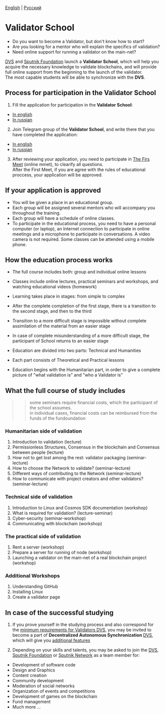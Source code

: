 [English](https://github.com/Distributed-Validators-Synctems/Validator-School/blob/main/README.md) | [Русский](https://github.com/Distributed-Validators-Synctems/Validator-School/blob/main/README_RUS.md) <br />

# Validator School

- Do you want to become a Validator, but don't know how to start?
- Are you looking for a mentor who will explain the specifics of validation?
- Need online support for running a validator on the main-net?

[DVS](https://github.com/Distributed-Validators-Synctems/Self-Identity) and [Sputnik Foundation](https://github.com/Sputnik-Foundation/About-Sputnik-Foundation) launch a **Validator School**, which will help you acquire the necessary knowledge to validate blockchains, and will provide full online support from the beginning to the launch of the validator. <br />
The most capable students will be able to synchronize with the **DVS**. <br />

## Process for participation in the Validator School

1. Fill the application for participation in the **Validator School**:
- [In english](https://forms.gle/8J8yTjv4DndYQXnMA)
- [In russian](https://forms.gle/NHUdTsTPzMBoS5E4A)

2. Join Telegram group of the **Validator School**, and write there that you have completed the application:
- [In english](https://t.me/joinchat/hP6xVEGmwkU1NmVi)
- [In russian](https://t.me/joinchat/GPwaOPPzQA04MzNi)

3. After reviewing your application, you need to participate in [The Firs Meet](https://docs.google.com/presentation/d/1y3WgGzWx6L11wARu9USBsOajVgzoWOxqddXqdM59fLg/edit?usp=sharing) (online mmet), to clearify all questions. <br />
After the First Meet, if you are agree with the rules of educational proccess, your application will be approved. <br />

## If your application is approved

- You will be given a place in an educational group.
- Each group will be assigned several mentors who will accompany you throughout the training.
- Each group will have a schedule of online classes.
- To participate in the educational process, you need to have a personal computer (or laptop), an Internet connection to participate in online meetings and a microphone to participate in conversations. A video camera is not required. Some classes can be attended using a mobile phone.

## How the education process works

- The full course includes both: group and individual online lessons
- Classes include online lectures, practical seminars and workshops, and watching educational videos (homework)
- Learning takes place in stages: from simple to complex
- After the complete completion of the first stage, there is a transition to the second stage, and then to the third
- Transition to a more difficult stage is impossible without complete assimilation of the material from an easier stage
- In case of complete misunderstanding of a more difficult stage, the participant of School returns to an easier stage

- Education are divided into two parts: Technical and Humanities
- Each part consists of Theoretical and Practical lessons
- Education begins with the Humanitarian part, in order to give a complete picture of "what validation is" and "who a Validator is"

## What the full course of study includes

>> some seminars require financial costs, which the participant of the school assumes. <br />
>> in individual cases, financial costs can be reimbursed from the funds of the fundoundation <br />

### Humanitarian side of validation
1. Introduction to validation (lecture)
2. Permissionless Structures, Consensus in the blockchain and Consensus between people (lecture)
3. How not to get lost among the rest: validator packaging (seminar-lecture)
4. How to choose the Network to validate? (seminar-lecture)
5. Different ways of contributing to the Network (seminar-lecture)
6. How to communicate with project creators and other validators? (seminar-lecture)

### Technical side of validation
1. Introduction to Linux and Cosmos SDK documentation (workshop)
2. What is required for validation? (lecture-seminar)
3. Cyber-security (seminar-workshop)
4. Communicating with blockchain (workshop)

### The practical side of validation
1. Rent a server (workshop)
2. Prepare a server for running of node (workshop)
3. Launching a validator on the main-net of a real blockchain project (workshop)

### Additional Workshops
1. Understanding GitHub
2. Installing Linux
3. Create a validator page

## In case of the successful studying

1. If you prove yourself in the studying process and also correspond for the [minimum requirements for Validators DVS](https://github.com/Distributed-Validators-Synctems/Synchronize-with-DVS), you may be invited to become a part of **Decentralized Autonomous Synchronization** [DVS](https://github.com/Distributed-Validators-Synctems/Self-Identity), which will give you [additional features](https://github.com/Distributed-Validators-Synctems/Synchronize-with-DVS)

2. Depending on your skills and talents, you may be asked to join the [DVS](https://github.com/Distributed-Validators-Synctems/Self-Identity), [Sputnik Foundation](https://github.com/Sputnik-Foundation/About-Sputnik-Foundation) or [Sputnik Network](https://github.com/SputnikNetwork/All-about-Sputnik) as a team member for:
- Development of software code
- Design and Graphics
- Content creation
- Community development
- Moderation of social networks
- Organization of events and competitions
- Development of games on the blockchain
- Fund management
- Much more ...
